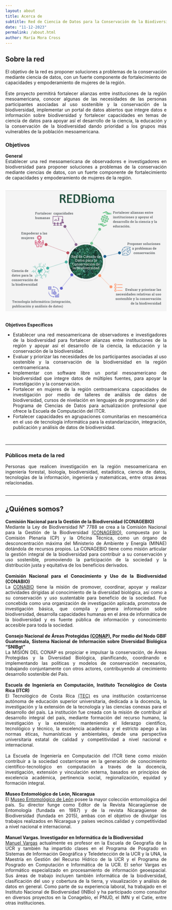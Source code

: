 ```yaml
---
layout: about
title: Acerca de
subtitle: Red de Ciencia de Datos para la Conservación de la Biodiversidad Mesoamericana
date: "11-12-2023"
permalink: /about.html
author: María Mora Cross
---
```


## Sobre la red

<div style="text-align: justify">
El objetivo de la red es proponer soluciones a problemas de la conservación mediante ciencia de datos, con un fuerte componente de fortalecimiento de capacidades y empoderamiento de mujeres de la región.
<br><br>
Este proyecto permitirá fortalecer alianzas entre instituciones de la región mesoamericana, conocer algunas de las necesidades de las personas participantes asociadas al uso sostenible y la conservación de la biodiversidad, implementar un portal de datos abiertos que integre datos e información sobre biodiversidad y fortalecer capacidades en temas de ciencia de datos para apoyar así el desarrollo de la ciencia, la educación y la conservación de la biodiversidad dando prioridad a los grupos más vulnerables de la población mesoamericana.
</div>

### Objetivos

<div style="text-align: justify">
<b>General</b>
<br>
Establecer una red mesoamericana de observadores e investigadores en biodiversidad para proponer soluciones a problemas
de la conservación mediante ciencias de datos, con un fuerte componente de fortalecimiento de capacidades y empoderamiento
de mujeres de la región.

</div>

<br>

![objetivos](assets/images/thumbnails/objetivos_especificos.jpg)


<br>
<div style="text-align: justify">
<b>Objetivos Específicos</b>
<br>

<ul>
<li>Establecer una red mesoamericana de observadores e investigadores de la biodiversidad para fortalecer alianzas entre instituciones de la región y apoyar así el desarrollo de la ciencia, la educación y la conservación de la biodiversidad.</li>
<li>Evaluar y priorizar las necesidades de los participantes asociadas al uso sostenible y la conservación de la biodiversidad en la región centroamericana.</li>
<li>Implementar con software libre un portal mesoamericano de biodiversidad que integre datos de múltiples fuentes, para apoyar la investigación y la conservación.</li>
<li>Fortalecer en mujeres de la región centroamericana capacidades de investigación por medio de talleres de análisis de datos de biodiversidad, cursos de nivelación en lenguajes de programación y del Programa de Ciencias de Datos para actualización profesional que ofrece la Escuela de Computación del ITCR.</li>
<li>Fortalecer capacidades en agrupaciones comunitarias en mesoamérica en el uso de tecnología informática para la estandarización, integración, publicación y análisis de datos de biodiversidad.</li>
</ul>

</div>

<br>

---

### Públicos meta de la red

<div style="text-align: justify">
Personas que realicen investigación en la región mesoamericana en ingeniería forestal, biología, biodiversidad, estadística, ciencia de datos, tecnologías de la información, ingeniería y matemáticas, entre otras áreas relacionadas.
</div>

<br>

---

## ¿Quiénes somos?  

<div style="text-align: justify">
    <b>Comisión Nacional para la Gestión de la Biodiversidad (CONAGEBIO)</b>
    <br>
    Mediante la Ley de Biodiversidad N° 7788 se crea a la Comisión Nacional para la Gestión de la Biodiversidad <a href="https://www.conagebio.go.cr/">(CONAGEBIO)</a>, compuesta por la Comisión Plenaria (CP) y la Oficina Técnica, como un órgano de desconcentración máxima del Ministerio de Ambiente y Energía (MINAE) dotándola de recursos propios. La CONAGEBIO tiene como misión articular la gestión integral de la biodiversidad para contribuir a su conservación y uso sostenible, promoviendo la participación de la sociedad y la distribución justa y equitativa de los beneficios derivados.
</div>

<br>

<div style="text-align: justify">
    <b>Comisión Nacional para el Conocimiento y Uso de la Biodiversidad (CONABIO)</b>
    <br>
    La <a href= "https://www.gob.mx/conabio">CONABIO</a> tiene la misión de promover, coordinar, apoyar y realizar actividades dirigidas al conocimiento de la diversidad biológica, así como a su conservación y uso sustentable para beneficio de la sociedad. Fue concebida como una organización de investigación aplicada, promotora de investigación básica, que compila y genera información sobre biodiversidad, desarrolla capacidades humanas en el área de informática de la biodiversidad y es fuente pública de información y conocimiento accesible para toda la sociedad.
</div>

<br>

<div style="text-align: justify">
    <b>Consejo Nacional de Áreas Protegidas <a href="https://conap.gob.gt/">(CONAP)</a>, Por medio del Nodo GBIF Guatemala, Sistema Nacional de Información sobre Diversidad Biológica “SNIBgt”</b>
    <br>
    La MISIÓN DEL CONAP es propiciar e impulsar la conservación, de Áreas Protegidas y la Diversidad Biológica, planificando, coordinando e implementando las políticas y modelos de conservación necesarios, trabajando conjuntamente con otros actores, contribuyendo al crecimiento desarrollo sostenible del País.
</div>

<br>

<div style="text-align: justify">
    <b>Escuela de Ingeniería en Computación, Instituto Tecnológico de Costa Rica (ITCR)</b>
    <br>
    El Tecnológico de Costa Rica <a href= "https://www.tec.ac.cr/">(TEC)</a> es una institución costarricense autónoma de educación superior universitaria, dedicada a la docencia, la investigación y la extensión de la tecnología y las ciencias conexas para el desarrollo del país.  La institución fue creada con la misión de contribuir al desarrollo integral del país, mediante formación del recurso humano, la investigación y la extensión; manteniendo el liderazgo científico, tecnológico y técnico, la excelencia académica y el estricto apego a las normas éticas, humanísticas y ambientales, desde una perspectiva universitaria estatal de calidad y competitividad a nivel nacional e internacional.
    <br><br>
    La Escuela de Ingeniería en Computación del ITCR  tiene como misión contribuir a la sociedad costarricense en la generación de conocimiento científico-tecnológico en computación a través de la docencia, investigación, extensión y vinculación externa, basados en principios de excelencia académica, pertinencia social, regionalización, equidad y formación integral.
</div>

<br>

<div style="text-align: justify">
    <b>Museo Entomológico de León, Nicaragua</b>
    <br>
    El <a href="http://bio-nica.info/topic/index.html">Museo Entomológico de León</a> posee la mayor colección entomológica del país. Su director funge como Editor de la Revista Nicaragüense de Entomología (fundada en 1987) y de la revista Nicaragüense de Biodiversidad (fundada en 2015), ambas con el objetivo de divulgar los trabajos realizados en Nicaragua y países vecinos.calidad y competitividad a nivel nacional e internacional.
    </div>

<br>

<div style="text-align: justify">
    <b>Manuel Vargas. Investigador en Informática de la Biodiversidad</b>
    <br>
    <a href="https://github.com/mfvargas">Manuel Vargas</a> actualmente es profesor en la Escuela de Geografía de la UCR y también ha impartido clases en el Programa de Posgrado en Sistemas de Información Geográfica y Teledetección de la UCR y la UNA, la Maestría en Gestión del Recurso Hídrico de la UCR y el Programa de Posgrado en Computación e Informática de la UCR. El señor Vargas es informático especializado en procesamiento de información geoespacial. Sus áreas de trabajo incluyen también informática de la biodiversidad, clasificación del uso y cobertura de la tierra, y visualización y análisis de datos en general.  Como parte de su experiencia laboral, ha trabajado en el Instituto Nacional de Biodiversidad (INBio) y ha participado como consultor en diversos proyectos en la Conagebio, el PNUD, el IMN y el Catie, entre otras instituciones.
</div>

<br>
